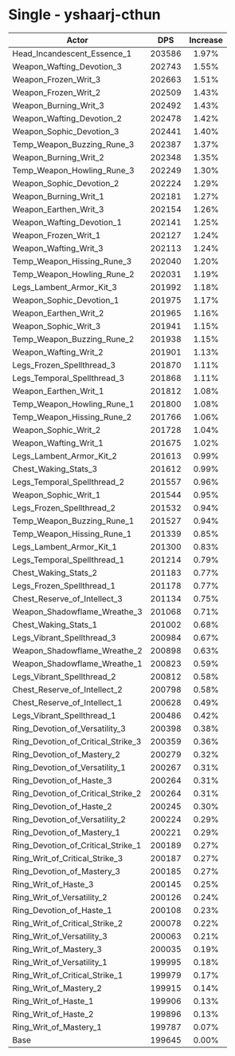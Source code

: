 # Single - yshaarj-cthun
| Actor | DPS | Increase |
|---|:---:|:---:|
|Head_Incandescent_Essence_1|203586|1.97%|
|Weapon_Wafting_Devotion_3|202743|1.55%|
|Weapon_Frozen_Writ_3|202663|1.51%|
|Weapon_Frozen_Writ_2|202509|1.43%|
|Weapon_Burning_Writ_3|202492|1.43%|
|Weapon_Wafting_Devotion_2|202478|1.42%|
|Weapon_Sophic_Devotion_3|202441|1.40%|
|Temp_Weapon_Buzzing_Rune_3|202387|1.37%|
|Weapon_Burning_Writ_2|202348|1.35%|
|Temp_Weapon_Howling_Rune_3|202249|1.30%|
|Weapon_Sophic_Devotion_2|202224|1.29%|
|Weapon_Burning_Writ_1|202181|1.27%|
|Weapon_Earthen_Writ_3|202154|1.26%|
|Weapon_Wafting_Devotion_1|202141|1.25%|
|Weapon_Frozen_Writ_1|202127|1.24%|
|Weapon_Wafting_Writ_3|202113|1.24%|
|Temp_Weapon_Hissing_Rune_3|202040|1.20%|
|Temp_Weapon_Howling_Rune_2|202031|1.19%|
|Legs_Lambent_Armor_Kit_3|201992|1.18%|
|Weapon_Sophic_Devotion_1|201975|1.17%|
|Weapon_Earthen_Writ_2|201965|1.16%|
|Weapon_Sophic_Writ_3|201941|1.15%|
|Temp_Weapon_Buzzing_Rune_2|201938|1.15%|
|Weapon_Wafting_Writ_2|201901|1.13%|
|Legs_Frozen_Spellthread_3|201870|1.11%|
|Legs_Temporal_Spellthread_3|201868|1.11%|
|Weapon_Earthen_Writ_1|201812|1.08%|
|Temp_Weapon_Howling_Rune_1|201800|1.08%|
|Temp_Weapon_Hissing_Rune_2|201766|1.06%|
|Weapon_Sophic_Writ_2|201728|1.04%|
|Weapon_Wafting_Writ_1|201675|1.02%|
|Legs_Lambent_Armor_Kit_2|201613|0.99%|
|Chest_Waking_Stats_3|201612|0.99%|
|Legs_Temporal_Spellthread_2|201557|0.96%|
|Weapon_Sophic_Writ_1|201544|0.95%|
|Legs_Frozen_Spellthread_2|201532|0.94%|
|Temp_Weapon_Buzzing_Rune_1|201527|0.94%|
|Temp_Weapon_Hissing_Rune_1|201339|0.85%|
|Legs_Lambent_Armor_Kit_1|201300|0.83%|
|Legs_Temporal_Spellthread_1|201214|0.79%|
|Chest_Waking_Stats_2|201183|0.77%|
|Legs_Frozen_Spellthread_1|201178|0.77%|
|Chest_Reserve_of_Intellect_3|201134|0.75%|
|Weapon_Shadowflame_Wreathe_3|201068|0.71%|
|Chest_Waking_Stats_1|201002|0.68%|
|Legs_Vibrant_Spellthread_3|200984|0.67%|
|Weapon_Shadowflame_Wreathe_2|200898|0.63%|
|Weapon_Shadowflame_Wreathe_1|200823|0.59%|
|Legs_Vibrant_Spellthread_2|200812|0.58%|
|Chest_Reserve_of_Intellect_2|200798|0.58%|
|Chest_Reserve_of_Intellect_1|200628|0.49%|
|Legs_Vibrant_Spellthread_1|200486|0.42%|
|Ring_Devotion_of_Versatility_3|200398|0.38%|
|Ring_Devotion_of_Critical_Strike_3|200359|0.36%|
|Ring_Devotion_of_Mastery_2|200279|0.32%|
|Ring_Devotion_of_Versatility_1|200267|0.31%|
|Ring_Devotion_of_Haste_3|200264|0.31%|
|Ring_Devotion_of_Critical_Strike_2|200264|0.31%|
|Ring_Devotion_of_Haste_2|200245|0.30%|
|Ring_Devotion_of_Versatility_2|200224|0.29%|
|Ring_Devotion_of_Mastery_1|200221|0.29%|
|Ring_Devotion_of_Critical_Strike_1|200189|0.27%|
|Ring_Writ_of_Critical_Strike_3|200187|0.27%|
|Ring_Devotion_of_Mastery_3|200185|0.27%|
|Ring_Writ_of_Haste_3|200145|0.25%|
|Ring_Writ_of_Versatility_2|200126|0.24%|
|Ring_Devotion_of_Haste_1|200108|0.23%|
|Ring_Writ_of_Critical_Strike_2|200078|0.22%|
|Ring_Writ_of_Versatility_3|200063|0.21%|
|Ring_Writ_of_Mastery_3|200035|0.19%|
|Ring_Writ_of_Versatility_1|199995|0.18%|
|Ring_Writ_of_Critical_Strike_1|199979|0.17%|
|Ring_Writ_of_Mastery_2|199915|0.14%|
|Ring_Writ_of_Haste_1|199906|0.13%|
|Ring_Writ_of_Haste_2|199896|0.13%|
|Ring_Writ_of_Mastery_1|199787|0.07%|
|Base|199645|0.00%|
